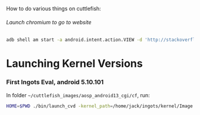 How to do various things on cuttlefish:

###### Launch chromium to go to website
```sh
adb shell am start -a android.intent.action.VIEW -d 'http://stackoverflow.com/?uid=isme\&debug=true'
```

# Launching Kernel Versions

### First Ingots Eval, android 5.10.101

In folder `~/cuttlefish_images/aosp_android13_cgi/cf`, run:
```sh
HOME=$PWD ./bin/launch_cvd -kernel_path=/home/jack/ingots/kernel/Image -initramfs_path=/home/jack/ingots/kernel/initramfs.img
```
